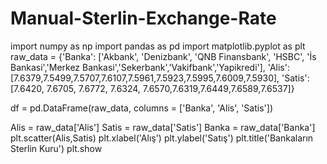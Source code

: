 # Manual-Sterlin-Exchange-Rate
import numpy as np
import pandas as pd
import matplotlib.pyplot as plt
raw_data = {'Banka': ['Akbank', 'Denizbank', 'QNB Finansbank', 'HSBC', 'İs Bankasi','Merkez Bankasi','Sekerbank','Vakifbank','Yapikredi'], 
        'Alis': [7.6379,7.5499,7.5707,7.6107,7.5961,7.5923,7.5995,7.6009,7.5930], 
        'Satis': [7.6420, 7.6705, 7.6772, 7.6324, 7.6570,7.6319,7.6449,7.6589,7.6537]}

df = pd.DataFrame(raw_data, columns = ['Banka', 'Alis', 'Satis'])


Alis = raw_data['Alis']
Satis = raw_data['Satis']
Banka = raw_data['Banka']
plt.scatter(Alis,Satis)
plt.xlabel('Alış')
plt.ylabel('Satış')
plt.title('Bankaların Sterlin Kuru')
plt.show
